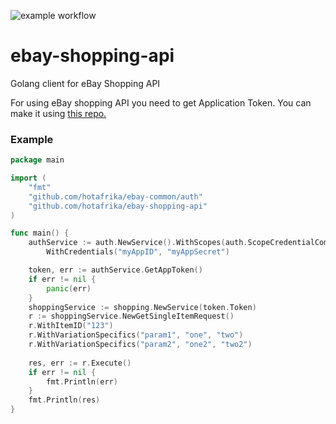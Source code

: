 ![example workflow](https://github.com/hotafrika/ebay-shopping-api/actions/workflows/autotests.yml/badge.svg)

# ebay-shopping-api
Golang client for eBay Shopping API

For using eBay shopping API you need to get Application Token. You can make it using [this repo.](github.com/hotafrika/ebay-common)

### Example
```go
package main

import (
	"fmt"
	"github.com/hotafrika/ebay-common/auth"
	"github.com/hotafrika/ebay-shopping-api"
)

func main() {
	authService := auth.NewService().WithScopes(auth.ScopeCredentialCommon).
		WithCredentials("myAppID", "myAppSecret")

	token, err := authService.GetAppToken()
	if err != nil {
		panic(err)
	}
	shoppingService := shopping.NewService(token.Token)
	r := shoppingService.NewGetSingleItemRequest()
	r.WithItemID("123")
	r.WithVariationSpecifics("param1", "one", "two")
	r.WithVariationSpecifics("param2", "one2", "two2")
	
	res, err := r.Execute()
	if err != nil {
		fmt.Println(err)
	}
	fmt.Println(res)
}

```
